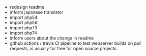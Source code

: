 * redesign readme
* inform japanese translator
* import php54
* import php56
* import php73
* import php74
* inform users about the change in readme
* github actions / travis CI pipeline to test webserver builds on pull requests, is usually for free for open source projects. 